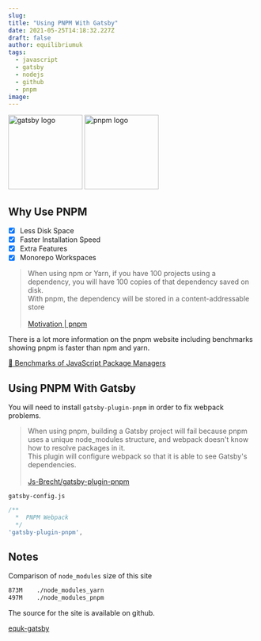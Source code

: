 ```yaml
---
slug:
title: "Using PNPM With Gatsby"
date: 2021-05-25T14:18:32.227Z
draft: false
author: equilibriumuk
tags:
  - javascript
  - gatsby
  - nodejs
  - github
  - pnpm
image:
---
```


<p class="text-center"><img src="/media/logos/gatsby.svg" alt="gatsby logo" width="150px" class="inline"> <img src="/media/logos/pnpm.svg" alt="pnpm logo" width="150px" class="inline"></p>

## Why Use PNPM

- [x] Less Disk Space
- [x] Faster Installation Speed
- [x] Extra Features
- [x] Monorepo Workspaces

<blockquote>When using npm or Yarn, if you have 100 projects using a dependency, you will have 100 copies of that dependency saved on disk.<br />
With pnpm, the dependency will be stored in a content-addressable store<br /><br />
<i class="fa-solid fa-link"></i>  <a href="https://pnpm.io/motivation/" target="_blank" rel="noopener noreferrer">Motivation | pnpm</a></blockquote>

There is a lot more information on the pnpm website including benchmarks showing pnpm is faster than npm and yarn.

<a href="https://pnpm.io/benchmarks/" target="_blank" rel="noopener noreferrer">📝 Benchmarks of JavaScript Package Managers</a>

## Using PNPM With Gatsby

You will need to install `gatsby-plugin-pnpm` in order to fix webpack problems.

<blockquote>When using pnpm, building a Gatsby project will fail because pnpm uses a unique node_modules structure, and webpack doesn't know how to resolve packages in it.<br />
This plugin will configure webpack so that it is able to see Gatsby's dependencies.<br /><br />
<i class="fa-solid fa-link"></i>  <a href="https://pnpm.io/benchmarks/" target="_blank" rel="noopener noreferrer">Js-Brecht/gatsby-plugin-pnpm</a></blockquote>

`gatsby-config.js`

```js
/**
  *  PNPM Webpack
  */
'gatsby-plugin-pnpm',
```

## Notes

Comparison of `node_modules` size of this site

```sh
873M	./node_modules_yarn
497M	./node_modules_pnpm
```

The source for the site is available on github.

<a class="github" href="https://github.com/equk/equk-gatsby" aria-label="View on GitHub" target="_blank" rel="noopener noreferrer"><i class="fa-brands fa-github"></i> equk-gatsby</a>